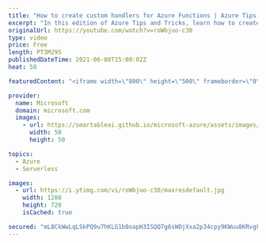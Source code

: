 ```yaml
---
title: "How to create custom handlers for Azure Functions | Azure Tips and Tricks"
excerpt: "In this edition of Azure Tips and Tricks, learn how to create custom handlers for Microsoft Azure Functions.   For more tips and tricks, visit: https://aka.ms/azuretipsandtricks  Get started with 12 months of free services and $200 USD in credit.  Create your free account today with Microsoft Azure:"
originalUrl: https://youtube.com/watch?v=roWbjuo-c30
type: video
price: Free
length: PT3M29S
publishedDateTime: 2021-06-08T15:00:02Z
heat: 50

featuredContent: "<iframe width=\"800\" height=\"500\" frameborder=\"0\" src=\"https://www.youtube.com/embed/roWbjuo-c30\" allow=\"accelerometer; autoplay; encrypted-media; gyroscope; picture-in-picture\" allowfullscreen></iframe>"

provider:
  name: Microsoft
  domain: microsoft.com
  images:
    - url: https://smartableai.github.io/microsoft-azure/assets/images/organizations/microsoft.com-50x50.jpg
      width: 50
      height: 50

topics:
  - Azure
  - Serverless

images:
  - url: https://i.ytimg.com/vi/roWbjuo-c30/maxresdefault.jpg
    width: 1280
    height: 720
    isCached: true

secured: "mL8CkWwLqLSkPQ9u7hKLG1b0oapH3ISQQ7g6sWOjXxa2p34cpy9KWuu8KRvgFjB0HBqhT3ZhO3jlpGT5SJOpsKcoycLYQnYETuuJtfUIt1uCmx72xRkMS/Jf66YSl6GVNNXwf+68Wr57y8PfjsrI96jVpbzjctjTk72rDELqYbIv1W9A0f9Xk8YbJE1+Ph4MjZnDoimOmzzQgN772OR4aXXMMMWeNtWwrSirO7cvnfyv+Bre/1kxEijhKL/NDnESPJEMRi3heedKtCUUIVOiqyTIKow4LvbUY5RiBMkw+6fSnztAX6sN881kXgzE4TptQIzkWBo6uTuUd7RzvtztxbYYjZca9+WnxX1uxG4hlcUqJo4++SQOs644EBygBvqEW1sy/ByZI+SNS/tT3bbUBJcy5rbdZMEHyhduVn98iaI=;AJ0m+ZvBbImQ5oXzHMRNtg=="
---
```


